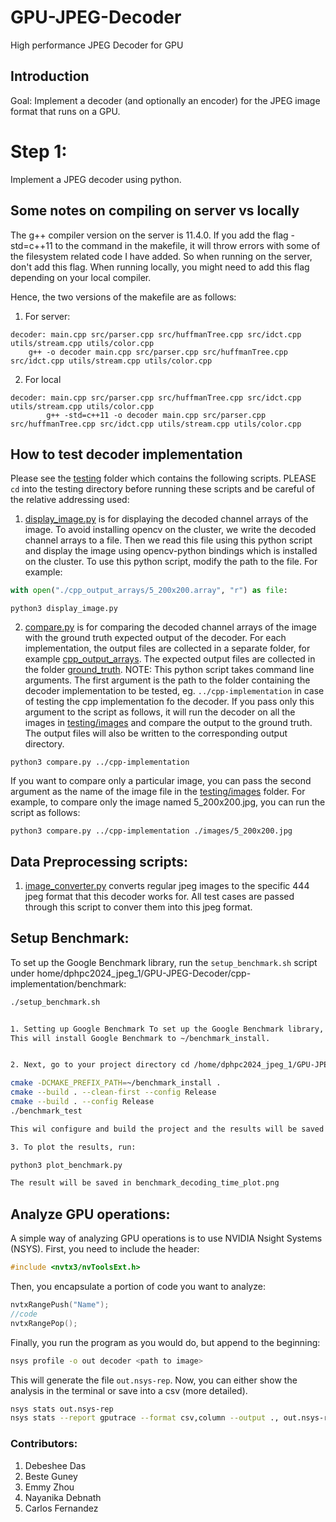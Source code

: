 # GPU-JPEG-Decoder
High performance JPEG Decoder for GPU

## Introduction

Goal: Implement a decoder (and optionally an encoder) for the JPEG image format that runs on a GPU.

# Step 1:
Implement a JPEG decoder using python.

## Some notes on compiling on server vs locally
The g++ compiler version on the server is 11.4.0. If you add the flag -std=c++11 to the command in the makefile, it will throw errors with some of the filesystem related code I have added. So when running on the server, don't add this flag. When running locally, you might need to add this flag depending on your local compiler. 

Hence, the two versions of the makefile are as follows:

1. For server:
```
decoder: main.cpp src/parser.cpp src/huffmanTree.cpp src/idct.cpp utils/stream.cpp utils/color.cpp
	g++ -o decoder main.cpp src/parser.cpp src/huffmanTree.cpp src/idct.cpp utils/stream.cpp utils/color.cpp
```
2. For local

``` 
decoder: main.cpp src/parser.cpp src/huffmanTree.cpp src/idct.cpp utils/stream.cpp utils/color.cpp
	    g++ -std=c++11 -o decoder main.cpp src/parser.cpp src/huffmanTree.cpp src/idct.cpp utils/stream.cpp utils/color.cpp
``` 
## How to test decoder implementation

Please see the [testing](testing/) folder which contains the following scripts. PLEASE ``cd`` into the testing directory before running these scripts and be careful of the relative addressing used:
1. [display_image.py](testing/display_image.py) is for displaying the decoded channel arrays of the image. 
To avoid installing opencv on the cluster, we write the decoded channel arrays to a file. Then we read this file using this python script and display the image using opencv-python bindings which is installed on the cluster. To use this python script, modify the path to the file. For example:

```python   
with open("./cpp_output_arrays/5_200x200.array", "r") as file:
```
    
```python3 display_image.py```

2. [compare.py](testing/compare.py) is for comparing the decoded channel arrays of the image with the ground truth expected output of the decoder. For each implementation, the output files are collected in a separate folder, for example [cpp_output_arrays](testing/cpp_output_arrays). The expected output files are collected in the folder [ground_truth](testing/ground_truth). 
NOTE: This python script takes command line arguments. The first argument is the path to the folder containing the decoder implementation to be tested, eg. ``../cpp-implementation`` in case of testing the cpp implementation fo the decoder. If you pass only this argument to the script as follows, it will run the decoder on all the images in [testing/images](testing/images) and compare the output to the ground truth. The output files will also be written to the corresponding output directory.

```python3 compare.py ../cpp-implementation```

If you want to compare only a particular image, you can pass the second argument as the name of the image file in the [testing/images](testing/images) folder. For example, to compare only the image named 5_200x200.jpg, you can run the script as follows:

```python3 compare.py ../cpp-implementation ./images/5_200x200.jpg```


## Data Preprocessing scripts:
1. [image_converter.py](data_preprocessing/image_converter.py) converts regular jpeg images to the specific 444 jpeg format that this decoder works for. All test cases are passed through this script to conver them into this jpeg format.


## Setup Benchmark:

To set up the Google Benchmark library, run the `setup_benchmark.sh` script under home/dphpc2024_jpeg_1/GPU-JPEG-Decoder/cpp-implementation/benchmark:

```bash
./setup_benchmark.sh


1. Setting up Google Benchmark To set up the Google Benchmark library, run the `setup_benchmark.sh` script: ```bash ./setup_benchmark.sh:
This will install Google Benchmark to ~/benchmark_install.


2. Next, go to your project directory cd /home/dphpc2024_jpeg_1/GPU-JPEG-Decoder/cpp-implementation:

cmake -DCMAKE_PREFIX_PATH=~/benchmark_install .
cmake --build . --clean-first --config Release
cmake --build . --config Release
./benchmark_test

This wil configure and build the project and the results will be saved in benchmark_results.txt

3. To plot the results, run:

python3 plot_benchmark.py

The result will be saved in benchmark_decoding_time_plot.png
```

## Analyze GPU operations:
A simple way of analyzing GPU operations is to use NVIDIA Nsight Systems (NSYS). First, you need to include the header:
 ```cpp
 #include <nvtx3/nvToolsExt.h>
```
Then, you encapsulate a portion of code you want to analyze:
 ```cpp
 nvtxRangePush("Name");
 //code
 nvtxRangePop();
 ```
 Finally, you run the program as you would do, but append to the beginning:
```bash
nsys profile -o out decoder <path to image>
```
This will generate the file `out.nsys-rep`. Now, you can either show the analysis in the terminal or save into a csv (more detailed).
```bash
nsys stats out.nsys-rep
nsys stats --report gputrace --format csv,column --output ., out.nsys-rep
```

### Contributors:
1. Debeshee Das
2. Beste Guney
3. Emmy Zhou
4. Nayanika Debnath
5. Carlos Fernandez



